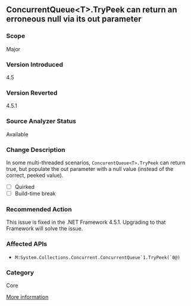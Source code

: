 ## ConcurrentQueue&lt;T&gt;.TryPeek can return an erroneous null via its out parameter

### Scope
Major

### Version Introduced
4.5

### Version Reverted
4.5.1

### Source Analyzer Status
Available

### Change Description
In some multi-threaded scenarios, `ConcurentQueue<T>.TryPeek` can return true, but populate the out parameter with a null value (instead of the correct, peeked value).

- [ ] Quirked
- [ ] Build-time break

### Recommended Action
This issue is fixed in the .NET Framework 4.5.1. Upgrading to that Framework will solve the issue.

### Affected APIs
* ``M:System.Collections.Concurrent.ConcurrentQueue`1.TryPeek(`0@)``

### Category
Core

[More information](http://connect.microsoft.com/VisualStudio/feedback/details/762273/bug-in-concurrentqueue-in-net-4-5-trypeek-returns-true-but-no-real-object-returned)

<!-- breaking change id: 95 -->
